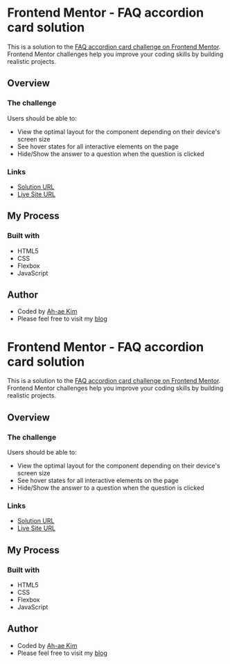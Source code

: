 # Frontend Mentor - FAQ accordion card solution

This is a solution to the [FAQ accordion card challenge on Frontend Mentor](https://www.frontendmentor.io/challenges/faq-accordion-card-XlyjD0Oam). Frontend Mentor challenges help you improve your coding skills by building realistic projects.

## Overview

### The challenge

Users should be able to:

- View the optimal layout for the component depending on their device's screen size
- See hover states for all interactive elements on the page
- Hide/Show the answer to a question when the question is clicked

### Links

- [Solution URL](https://github.com/Ah-ae/faq-accordion-card)
- [Live Site URL](https://faq-accordion-card-practice.vercel.app/)

## My Process

### Built with

- HTML5
- CSS
- Flexbox
- JavaScript

## Author

- Coded by [Ah-ae Kim](https://twitter.com/bttrthn_ystrdy)
- Please feel free to visit my [blog](https://bttrthn-ystrdy.tistory.com)

# Frontend Mentor - FAQ accordion card solution

This is a solution to the [FAQ accordion card challenge on Frontend Mentor](https://www.frontendmentor.io/challenges/faq-accordion-card-XlyjD0Oam). Frontend Mentor challenges help you improve your coding skills by building realistic projects.

## Overview

### The challenge

Users should be able to:

- View the optimal layout for the component depending on their device's screen size
- See hover states for all interactive elements on the page
- Hide/Show the answer to a question when the question is clicked

### Links

- [Solution URL](https://github.com/Ah-ae/faq-accordion-card)
- [Live Site URL](https://faq-accordion-card-practice.vercel.app/)

## My Process

### Built with

- HTML5
- CSS
- Flexbox
- JavaScript

## Author

- Coded by [Ah-ae Kim](https://twitter.com/bttrthn_ystrdy)
- Please feel free to visit my [blog](https://bttrthn-ystrdy.tistory.com)

